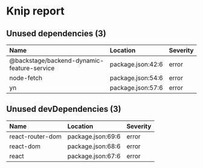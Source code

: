 # Knip report

## Unused dependencies (3)

| Name                                       | Location          | Severity |
| :----------------------------------------- | :---------------- | :------- |
| @backstage/backend-dynamic-feature-service | package.json:42:6 | error    |
| node-fetch                                 | package.json:54:6 | error    |
| yn                                         | package.json:57:6 | error    |

## Unused devDependencies (3)

| Name             | Location          | Severity |
| :--------------- | :---------------- | :------- |
| react-router-dom | package.json:69:6 | error    |
| react-dom        | package.json:68:6 | error    |
| react            | package.json:67:6 | error    |
